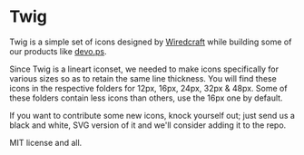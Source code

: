 # Twig

Twig is a simple set of icons designed by [Wiredcraft](http://wiredcraft.com) while building some of our products like [devo.ps](http://devo.ps).

Since Twig is a lineart iconset, we needed to make icons specifically for various sizes so as to retain the same line thickness. You will find these icons in the respective folders for 12px, 16px, 24px, 32px & 48px. Some of these folders contain less icons than others, use the 16px one by default.

If you want to contribute some new icons, knock yourself out; just send us a black and white, SVG version of it and we'll consider adding it to the repo.

MIT license and all.
